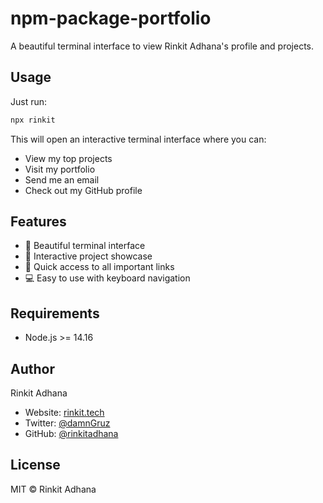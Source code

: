 # npm-package-portfolio

A beautiful terminal interface to view Rinkit Adhana's profile and projects. 

## Usage
Just run:
```bash
npx rinkit
```
This will open an interactive terminal interface where you can:

- View my top projects
- Visit my portfolio
- Send me an email
- Check out my GitHub profile

## Features
- 🎨 Beautiful terminal interface
- 🚀 Interactive project showcase
- 🔗 Quick access to all important links
- 💻 Easy to use with keyboard navigation

## Requirements
- Node.js >= 14.16

## Author
Rinkit Adhana
- Website: [rinkit.tech](https://rinkit.tech)
- Twitter: [@damnGruz](https://twitter.com/damnGruz)
- GitHub: [@rinkitadhana](https://github.com/rinkitadhana)

## License
MIT © Rinkit Adhana

